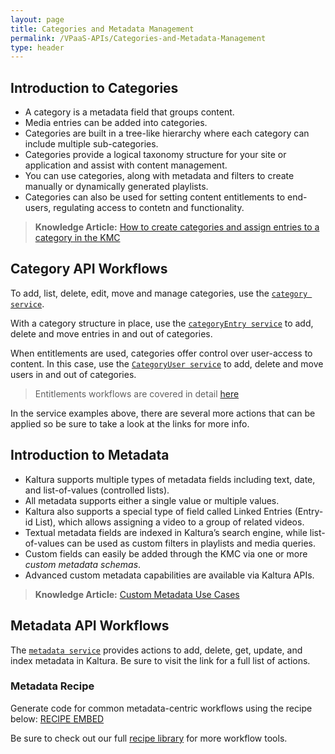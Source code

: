 ```yaml
---
layout: page
title: Categories and Metadata Management
permalink: /VPaaS-APIs/Categories-and-Metadata-Management
type: header
---
```


## Introduction to Categories

* A category is a metadata field that groups content. 
* Media entries can be added into categories. 
* Categories are built in a tree-like hierarchy where each category can include multiple sub-categories.
* Categories provide a logical taxonomy structure for your site or application and assist with content management. 
* You can use categories, along with metadata and filters to create manually or dynamically generated playlists.
* Categories can also be used for setting content entitlements to end-users, regulating access to contetn and functionality.

>**Knowledge Article:** [How to create categories and assign entries to a category in the KMC](http://knowledge.kaltura.com/faq/how-create-categories-and-assign-entries-category-kmc#categories)

## Category API Workflows

To add, list, delete, edit, move and manage categories, use the [`category service`](https://www.kaltura.com/api_v3/testmeDoc/index.php?service=category).

With a category structure in place, use the [`categoryEntry service`](https://www.kaltura.com/api_v3/testmeDoc/index.php?service=categoryEntry) to add, delete and move entries in and out of categories.

When entitlements are used, categories offer control over user-access to content. In this case, use the [`CategoryUser service`](https://www.kaltura.com/api_v3/testmeDoc/index.php?service=categoryUser) to add, delete and move users in and out of categories. 

>Entitlements workflows are covered in detail [here](#)

In the service examples above, there are several more actions that can be applied so be sure to take a look at the links for more info.

## Introduction to Metadata

* Kaltura supports multiple types of metadata fields including text, date, and list-of-values (controlled lists).
* All metadata supports either a single value or multiple values. 
* Kaltura also supports a special type of field called Linked Entries (Entry-id List), which allows assigning a video to a group of related videos.
* Textual metadata fields are indexed in Kaltura’s search engine, while list-of-values can be used as custom filters in playlists and media queries.
* Custom fields can easily be added through the KMC via one or more *custom metadata schemas*.
* Advanced custom metadata capabilities are available via Kaltura APIs.

>**Knowledge Article:** [Custom Metadata Use Cases](http://knowledge.kaltura.com/custom-metadata-use-cases#metadata)

## Metadata API Workflows

The [`metadata service`](https://www.kaltura.com/api_v3/testmeDoc/index.php?service=metadata_metadata) provides actions to add, delete, get, update, and index metadata in Kaltura. Be sure to visit the link for a full list of actions.

### Metadata Recipe
Generate code for common metadata-centric workflows using the recipe below:
[RECIPE EMBED](x)

Be sure to check out our full [recipe library](http://developers.kaltura.org) for more workflow tools.
